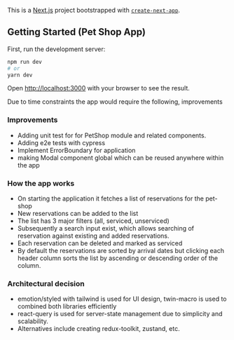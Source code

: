 This is a [Next.js](https://nextjs.org/) project bootstrapped with [`create-next-app`](https://github.com/vercel/next.js/tree/canary/packages/create-next-app).

## Getting Started (Pet Shop App)

First, run the development server:

```bash
npm run dev
# or
yarn dev
```

Open [http://localhost:3000](http://localhost:3000) with your browser to see the result.

Due to time constraints the app would require the following, improvements

### Improvements
* Adding unit test for for PetShop module and related components.
* Adding e2e tests with cypress
* Implement ErrorBoundary for application
* making Modal component global which can be reused anywhere within the app

### How the app works
* On starting the application it fetches a list of reservations for the pet-shop
* New reservations can be added to the list
* The list has 3 major filters (all, serviced, unserviced)
* Subsequently a search input exist, which allows searching of reservation against existing and added reservations.
* Each reservation can be deleted and marked as serviced
* By default the reservations are sorted by arrival dates but clicking each header column
sorts the list by ascending or descending order of the column.

### Architectural decision
* emotion/styled with tailwind is used for UI design, twin-macro is used to combined both libraries efficiently
* react-query is used for server-state management due to simplicity and scalability.
* Alternatives include creating redux-toolkit, zustand, etc.

